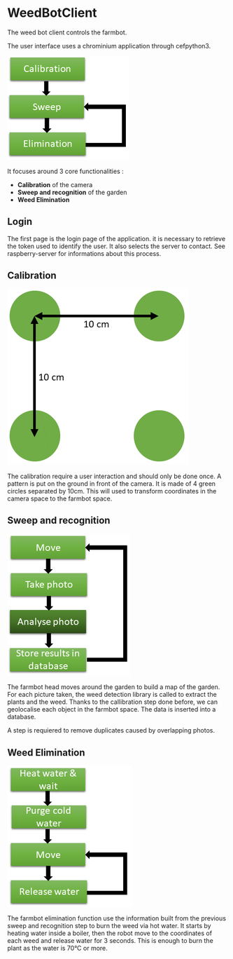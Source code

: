 # WeedBotClient

The weed bot client controls the farmbot. 

The user interface uses a chrominium application through cefpython3. 

![Pipeline](img/pipeline-global.PNG "Pipeline")

It focuses around 3 core functionalities :
- **Calibration** of the camera
- **Sweep and recognition** of the garden
- **Weed Elimination**

## Login

The first page is the login page of the application. it is necessary to retrieve the token used to identify the user.
It also selects the server to contact. See raspberry-server for informations about this process.

## Calibration

![Calibration pattern](img/calibration-pattern.PNG "Calibration pattern")

The calibration require a user interaction and should only be done once. A pattern is put on the ground in front of the camera. It is made of 4 green circles separated by 10cm. This will used to transform coordinates in the camera space to the farmbot space.

## Sweep and recognition

![Pipeline sweep](img/pipeline-sweep.PNG "Pipeline Sweep")

The farmbot head moves around the garden to build a map of the garden. For each picture taken, the weed detection library is called to extract the plants and the weed. Thanks to the callibration step done before, we can geolocalise each object in the farmbot space. The data is inserted into a database. 

A step is requiered to remove duplicates caused by overlapping photos.

## Weed Elimination

![Pipeline elimination](img/pipeline-elimination.PNG "Pipeline Elimination")

The farmbot elimination function use the information built from the previous sweep and recognition step to burn the weed via hot water. It starts by heating water inside a boiler, then the robot move to the coordinates of each weed and release water for 3 seconds. This is enough to burn the plant as the water is 70°C or more.